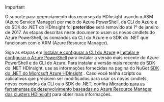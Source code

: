 > [!IMPORTANT]
> O suporte para gerenciamento dos recursos do HDInsight usando o ASM (Azure Service Manager) por meio do Azure PowerShell, da CLI do Azure e do SDK do .NET do HDInsight foi **preterido**e será removido até 1º de janeiro de 2017. As etapas descritas neste documento usam os novos cmdlets do Azure PowerShell, os comandos da CLI do Azure e o SDK do .NET que funcionam com o ARM (Azure Resource Manager).
> 
> Siga as etapas em [Instalar e configurar a CLI do Azure](../articles/xplat-cli-install.md) e [Instalar e configurar o Azure PowerShell](/powershell/azureps-cmdlets-docs) para instalar a versão mais recente do Azure PowerShell e da CLI do Azure. Para instalar a versão mais recente do SDK do .NET HDInsight, use as informações fornecidas na pagina do NuGet [SDK do .NET do Microsoft Azure HDInsight](https://www.nuget.org/packages/Microsoft.WindowsAzure.Management.HDInsight/) . Caso você tenha scripts ou aplicativos que precisem ser modificados para usar os novos cmdlets, novos comandos da CLI ou o SDK do .NET, confira [Migrando para as ferramentas de desenvolvimento baseadas no Azure Resource Manager dos clusters HDInsight](../articles/hdinsight/hdinsight-hadoop-development-using-azure-resource-manager.md) para obter mais informações.
> 
> 



<!--HONumber=Dec16_HO1-->


